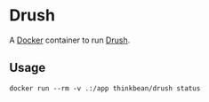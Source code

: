 # Drush

A [Docker](http://docker.com) container to run [Drush](https://github.com/drush-ops/drush).

## Usage

```
docker run --rm -v .:/app thinkbean/drush status
```
